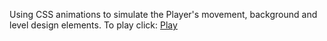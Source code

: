 Using CSS animations to simulate the Player's movement, background and level design elements. 
To play click:
<a href="https://rafa-zk.github.io/Endless-Run-Mario/">Play</a>
